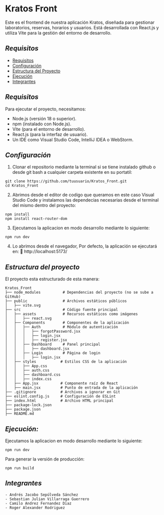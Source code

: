 # Kratos Front
Este es el frontend de nuestra aplicación Kratos, diseñada para gestionar laboratorios, reservas, horarios y usuarios. Está desarrollada con React.js y utiliza Vite para la gestión del entorno de desarrollo.

## *Requisitos*
- [Requisitos](#requisitos)
- [Configuración](#configuración)
- [Estructura del Proyecto](#estructura-del-proyecto)
- [Ejecución](#ejecución)
- [Integrantes](#integrantes)

## *Requisitos*
Para ejecutar el proyecto, necesitamos:

- Node.js (versión 18 o superior).
- npm (instalado con Node.js).
- Vite (para el entorno de desarrollo).
- React.js (para la interfaz de usuario).
- Un IDE como Visual Studio Code, IntelliJ IDEA o WebStorm.

## *Configuración*
1. Clonar el repositorio mediante la terminal si se tiene instalado github o desde git bash a cualquier carpeta existente en su portatil:
```text
git clone https://github.com/tuusuario/Kratos_Front.git
cd Kratos_Front
```
2. Abrimos desde el editor de codigo que queramos en este caso Visual Studio Code y instalamos las dependecias necesarias desde el terminal del mismo dentro del proyecto:
```text
npm install
npm install react-router-dom
```
3. Ejecutamos la aplicacion en modo desarrollo mediante lo siguiente:
```text
npm run dev
```
4. Lo abrimos desde el navegador, Por defecto, la aplicación se ejecutará en:
🔗 http://localhost:5173/

## *Estructura del proyecto*
El proyecto esta estructurado de esta manera:
```text
Kratos_Front
├── node_modules          # Dependencias del proyecto (no se sube a GitHub)
├── public                # Archivos estáticos públicos
│   ├── vite.svg
├── src                   # Código fuente principal
│   ├── assets            # Recursos estáticos como imágenes
│   │   ├── react.svg
│   ├── Components        # Componentes de la aplicación
│   │   ├── Auth          # Módulo de autenticación
│   │   │   ├── forgotPassword.jsx
│   │   │   ├── login.jsx
│   │   │   ├── register.jsx
│   │   ├── Dashboard     # Panel principal
│   │   │   ├── dashboard.jsx
│   │   ├── Login         # Página de login
│   │   │   ├── login.jsx
│   ├── styles           # Estilos CSS de la aplicación
│   │   ├── App.css
│   │   ├── auth.css
│   │   ├── dashboard.css
│   │   ├── index.css
│   ├── App.jsx          # Componente raíz de React
│   ├── main.jsx         # Punto de entrada de la aplicación
├── .gitignore           # Archivos a ignorar en Git
├── eslint.config.js     # Configuración de ESLint
├── index.html           # Archivo HTML principal
├── package-lock.json           
├── package.json           
├── README.md
```

## *Ejecución:*
Ejecutamos la aplicacion en modo desarrollo mediante lo siguiente:
```text
npm run dev
```
Para generar la versión de producción:
```text
npm run build
```

## *Integrantes*
    - Andrés Jacobo Sepúlveda Sánchez
    - Sebastian Julian Villarraga Guerrero
    - Camilo Andrez Fernandez Diaz
    - Roger Alexander Rodriguez
